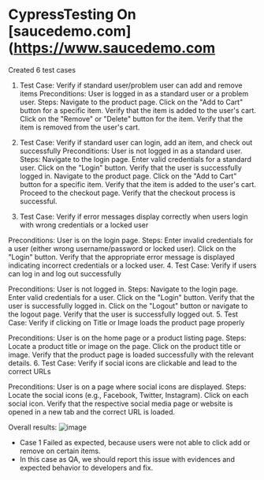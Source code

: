 # CypressTesting On [saucedemo.com](https://www.saucedemo.com
Created 6 test cases 
1. Test Case: Verify if standard user/problem user can add and remove items
Preconditions: User is logged in as a standard user or a problem user.
Steps:
Navigate to the product page.
Click on the "Add to Cart" button for a specific item.
Verify that the item is added to the user's cart.
Click on the "Remove" or "Delete" button for the item.
Verify that the item is removed from the user's cart.

2. Test Case: Verify if standard user can login, add an item, and check out successfully
Preconditions: User is not logged in as a standard user.
Steps:
Navigate to the login page.
Enter valid credentials for a standard user.
Click on the "Login" button.
Verify that the user is successfully logged in.
Navigate to the product page.
Click on the "Add to Cart" button for a specific item.
Verify that the item is added to the user's cart.
Proceed to the checkout page.
Verify that the checkout process is successful.
3. Test Case: Verify if error messages display correctly when users login with wrong credentials or a locked user

Preconditions: User is on the login page.
Steps:
Enter invalid credentials for a user (either wrong username/password or locked user).
Click on the "Login" button.
Verify that the appropriate error message is displayed indicating incorrect credentials or a locked user.
4. Test Case: Verify if users can log in and log out successfully

Preconditions: User is not logged in.
Steps:
Navigate to the login page.
Enter valid credentials for a user.
Click on the "Login" button.
Verify that the user is successfully logged in.
Click on the "Logout" button or navigate to the logout page.
Verify that the user is successfully logged out.
5. Test Case: Verify if clicking on Title or Image loads the product page properly

Preconditions: User is on the home page or a product listing page.
Steps:
Locate a product title or image on the page.
Click on the product title or image.
Verify that the product page is loaded successfully with the relevant details.
6. Test Case: Verify if social icons are clickable and lead to the correct URLs

Preconditions: User is on a page where social icons are displayed.
Steps:
Locate the social icons (e.g., Facebook, Twitter, Instagram).
Click on each social icon.
Verify that the respective social media page or website is opened in a new tab and the correct URL is loaded.

Overall results: 
![image](https://github.com/huysam11/CypressTesting/assets/99052999/b4331497-cf97-41c8-8851-c43fbaeaad1c)
- Case 1 Failed as expected, because users were not able to click add or remove on certain items. 
- In this case as QA, we should report this issue with evidences and expected behavior to developers and fix.  
